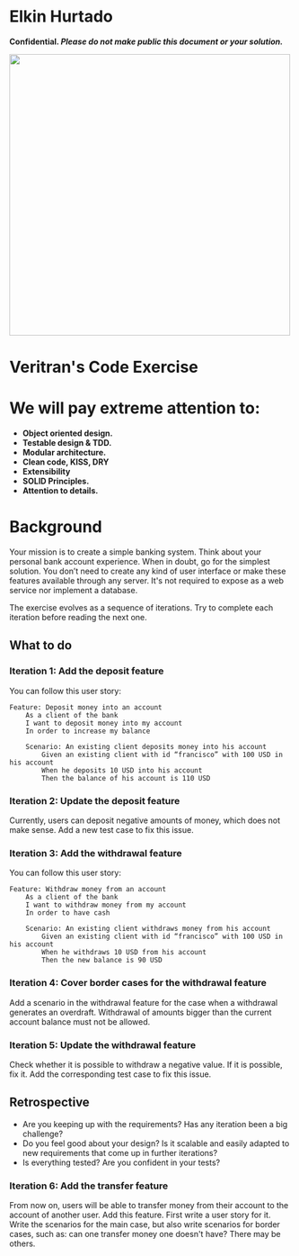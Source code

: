 # Elkin Hurtado
**Confidential. *Please do not make public this document or your solution.***

<p>
<img width="500" src="https://i.imgur.com/jsTbKua.png">
</p>

# Veritran's Code Exercise

# We will pay extreme attention to:
- **Object oriented design.**
- **Testable design & TDD.**
- **Modular architecture.**
- **Clean code, KISS, DRY**
- **Extensibility**
- **SOLID Principles.**
- **Attention to details.**

# Background

Your mission is to create a simple banking system. Think about your personal
bank account experience. When in doubt, go for the simplest solution. You don’t
need to create any kind of user interface or make these features available
through any server. It's not required to expose as a web service nor implement
a database.

The exercise evolves as a sequence of iterations. Try to complete each
iteration before reading the next one.

## What to do
### Iteration 1: Add the deposit feature

You can follow this user story:

```gherkin
Feature: Deposit money into an account
    As a client of the bank
    I want to deposit money into my account
    In order to increase my balance

    Scenario: An existing client deposits money into his account
        Given an existing client with id “francisco” with 100 USD in his account
        When he deposits 10 USD into his account
        Then the balance of his account is 110 USD
```

### Iteration 2: Update the deposit feature

Currently, users can deposit negative amounts of money, which does not make
sense. Add a new test case to fix this issue.

### Iteration 3: Add the withdrawal feature

You can follow this user story:

```gherkin
Feature: Withdraw money from an account
    As a client of the bank
    I want to withdraw money from my account
    In order to have cash

    Scenario: An existing client withdraws money from his account
        Given an existing client with id “francisco” with 100 USD in his account
        When he withdraws 10 USD from his account
        Then the new balance is 90 USD
```

### Iteration 4: Cover border cases for the withdrawal feature

Add a scenario in the withdrawal feature for the case when a withdrawal
generates an overdraft. Withdrawal of amounts bigger than the current account
balance must not be allowed.

### Iteration 5: Update the withdrawal feature

Check whether it is possible to withdraw a negative value. If it is possible,
fix it. Add the corresponding test case to fix this issue.

## Retrospective

- Are you keeping up with the requirements? Has any iteration been a big
  challenge?
- Do you feel good about your design? Is it scalable and easily adapted to new
  requirements that come up in further iterations?
- Is everything tested? Are you confident in your tests?

### Iteration 6: Add the transfer feature

From now on, users will be able to transfer money from their account to the
account of another user. Add this feature. First write a user story for it.
Write the scenarios for the main case, but also write scenarios for border
cases, such as: can one transfer money one doesn't have? There may be others.
